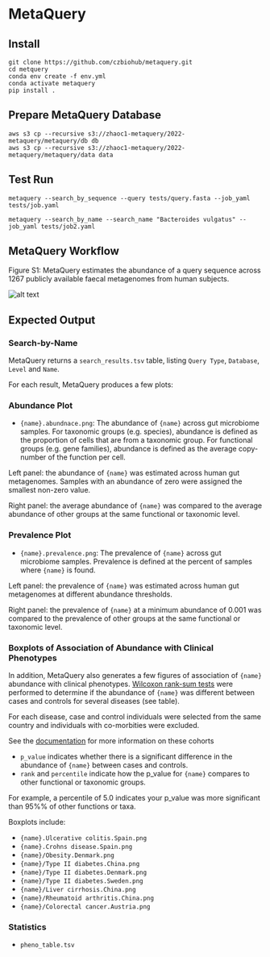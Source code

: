 # MetaQuery

## Install

```
git clone https://github.com/czbiohub/metaquery.git
cd metquery
conda env create -f env.yml
conda activate metaquery
pip install .
```

## Prepare MetaQuery Database

```
aws s3 cp --recursive s3://zhaoc1-metaquery/2022-metaquery/metaquery/db db
aws s3 cp --recursive s3://zhaoc1-metaquery/2022-metaquery/metaquery/data data
```

## Test Run

```
metaquery --search_by_sequence --query tests/query.fasta --job_yaml tests/job.yaml

metaquery --search_by_name --search_name "Bacteroides vulgatus" --job_yaml tests/job2.yaml
```

## MetaQuery Workflow

Figure S1: MetaQuery estimates the abundance of a query sequence across 1267 publicly available faecal metagenomes from human subjects.

![alt text](https://github.com/czbiohub/metaquery/blob/main/FigureS1.png?raw=true)


## Expected Output



### Search-by-Name

MetaQuery returns a `search_results.tsv` table, listing `Query Type`, `Database`,
`Level` and `Name`.


For each result, MetaQuery produces a few plots:

### Abundance Plot

- `{name}.abundnace.png`: The abundance of `{name}` across gut microbiome samples.
For taxonomic groups (e.g. species), abundance is defined as the proportion of cells that are from a taxonomic group.
For functional groups (e.g. gene families), abundance is defined as the average copy-number of the function per cell.

Left panel: the abundance of `{name}` was estimated across human gut metagenomes. Samples with an abundance of zero were assigned the smallest non-zero value.

Right panel: the average abundance of `{name}` was compared to the average abundance of other groups at the same functional or taxonomic level.


### Prevalence Plot

- `{name}.prevalence.png`: The prevalence of `{name}` across gut microbiome samples. Prevalence is defined at the percent of samples where `{name}` is found.

Left panel: the prevalence of `{name}` was estimated across human gut metagenomes at different abundance thresholds.

Right panel: the prevalence of `{name}` at a minimum abundance of 0.001 was compared to the prevalence of other groups at the same functional or taxonomic level.


### Boxplots of Association of Abundance with Clinical Phenotypes

In addition, MetaQuery also generates a few figures of association of `{name}` abundance with clinical phenotypes.
[Wilcoxon rank-sum tests](https://en.wikipedia.org/wiki/Mann-Whitney_U_test) were performed to determine if the abundance of `{name}` was different between cases and controls for several diseases (see table).

For each disease, case and control individuals were selected from the same country and individuals with co-morbities were excluded.

See the <a href='./about.py#metagenomes'>documentation</a> for more information on these cohorts

- `p_value` indicates whether there is a significant difference in the abundance of `{name}` between cases and controls.
- `rank` and `percentile` indicate how the p_value for `{name}` compares to other functional or taxonomic groups.

For example, a percentile of 5.0 indicates your p_value was more significant than 95%% of other functions or taxa.

Boxplots include:
- `{name}.Ulcerative colitis.Spain.png`
- `{name}.Crohns disease.Spain.png`
- `{name}/Obesity.Denmark.png`
- `{name}/Type II diabetes.China.png`
- `{name}/Type II diabetes.Denmark.png`
- `{name}/Type II diabetes.Sweden.png`
- `{name}/Liver cirrhosis.China.png`
- `{name}/Rheumatoid arthritis.China.png`
- `{name}/Colorectal cancer.Austria.png`


### Statistics

- `pheno_table.tsv`
